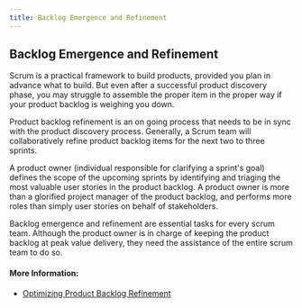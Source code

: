 ```yaml
---
title: Backlog Emergence and Refinement
---
```

## Backlog Emergence and Refinement

Scrum is a practical framework to build products, provided you plan in advance what to build. But even after a successful product discovery phase, you may struggle to assemble the proper item in the proper way if your product backlog is weighing you down. 

Product backlog refinement is an on going process that needs to be in sync with the product discovery process. Generally, a Scrum team will collaboratively refine product backlog items for the next two to three sprints.

A product owner (individual responsible for clarifying a sprint's goal) defines the scope of the upcoming sprints by identifying and triaging the most valuable user stories in the product backlog. A product owner is more than a glorified project manager of the product backlog, and performs more roles than simply user stories on behalf of stakeholders.

Backlog emergence and refinement are essential tasks for every scrum team. Although the product owner is in charge of keeping the product backlog at peak value delivery, they need the assistance of the entire scrum team to do so.

#### More Information:
<!-- Please add any articles you think might be helpful to read before writing the article -->
- [Optimizing Product Backlog Refinement](https://www.scrum.org/resources/blog/optimizing-product-backlog-refinement)
